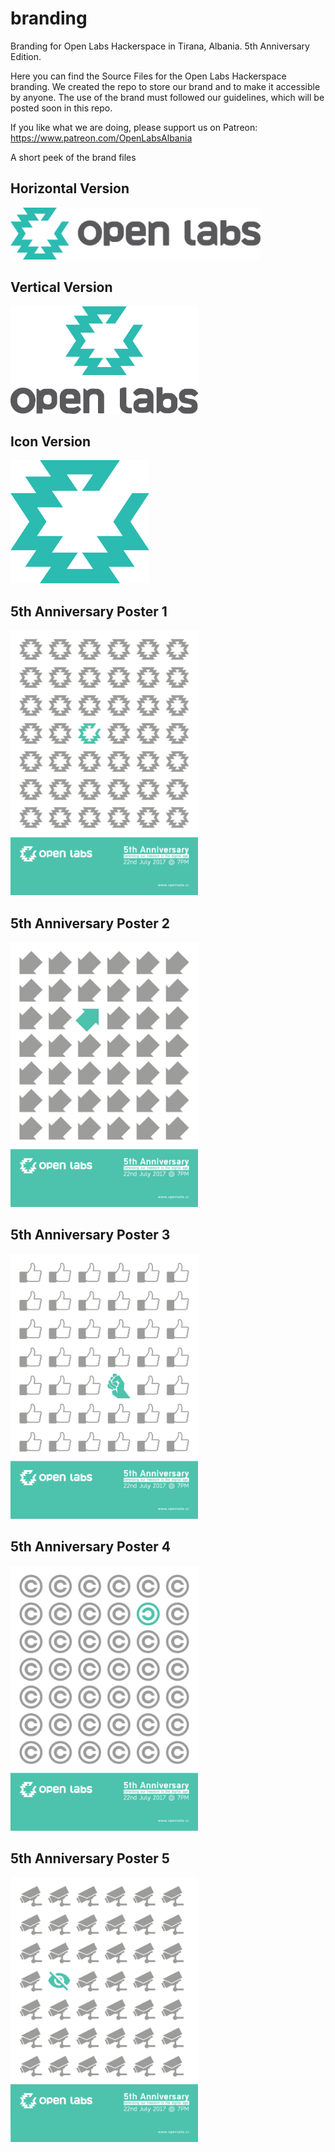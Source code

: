 # branding
Branding for Open Labs Hackerspace in Tirana, Albania. 5th Anniversary Edition.

Here you can find the Source Files for the Open Labs Hackerspace branding. We created the repo to store our brand and to make it accessible by anyone. The use of the brand must followed our guidelines, which will be posted soon in this repo.

If you like what we are doing, please support us on Patreon: https://www.patreon.com/OpenLabsAlbania

A short peek of the brand files

## Horizontal Version

<img src="https://raw.githubusercontent.com/OpenLabsHackerspace/branding/master/PNG/horizontal_color.png" width="400" height="83">
 
## Vertical Version

<img src="https://raw.githubusercontent.com/OpenLabsHackerspace/branding/master/PNG/vertical_color.png" width="300" height="172">

## Icon Version

<img src="https://raw.githubusercontent.com/OpenLabsHackerspace/branding/master/PNG/icon_color.png" width="222" height="197">

## 5th Anniversary Poster 1

<img src="https://raw.githubusercontent.com/OpenLabsHackerspace/branding/master/5th%20Anniversary/Poster/PNG/Poster_1.png" width="300" height="424">

## 5th Anniversary Poster 2

<img src="https://raw.githubusercontent.com/OpenLabsHackerspace/branding/master/5th%20Anniversary/Poster/PNG/Poster_2.png" width="300" height="424">

## 5th Anniversary Poster 3

<img src="https://raw.githubusercontent.com/OpenLabsHackerspace/branding/master/5th%20Anniversary/Poster/PNG/Poster_3.png" width="300" height="424">

## 5th Anniversary Poster 4

<img src="https://raw.githubusercontent.com/OpenLabsHackerspace/branding/master/5th%20Anniversary/Poster/PNG/Poster_4.png" width="300" height="424">

## 5th Anniversary Poster 5

<img src="https://raw.githubusercontent.com/OpenLabsHackerspace/branding/master/5th%20Anniversary/Poster/PNG/Poster_5.png" width="300" height="424">
